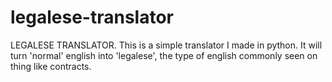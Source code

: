 # legalese-translator
 LEGALESE TRANSLATOR. This is a simple translator I made in python. It will turn 'normal' english into 'legalese', the type of english commonly seen on thing like contracts.

